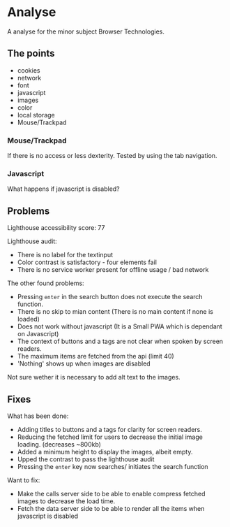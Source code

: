 # Analyse

A analyse for the minor subject Browser Technologies.

## The points

- cookies
- network
- font
- javascript
- images
- color
- local storage
- Mouse/Trackpad


### Mouse/Trackpad

If there is no access or less dexterity. Tested by using the tab navigation.

### Javascript

What happens if javascript is disabled?


## Problems

Lighthouse accessibility score: 77

Lighthouse audit:
- There is no label for the textinput
- Color contrast is satisfactory - four elements fail
- There is no service worker present for offline usage / bad network

The other found problems:
- Pressing `enter` in the search button does not execute the search function.
- There is no skip to mian content (There is no main content if none is loaded)
- Does not work without javascript (It is a Small PWA which is dependant on Javascript)
- The context of buttons and a tags are not clear when spoken by screen readers.
- The maximum items are fetched from the api (limit 40)
- 'Nothing' shows up when images are disabled

Not sure wether it is necessary to add alt text to the images.

## Fixes

What has been done:
- Adding titles to buttons and a tags for clarity for screen readers.
- Reducing the fetched limit for users to decrease the initial image loading. (decreases ~800kb)
- Added a minimum height to display the images, albeit empty.
- Upped the contrast to pass the lighthouse audit
- Pressing the `enter` key now searches/ initiates the search function

Want to fix:

- Make the calls server side to be able to enable compress fetched images to decrease the load time.
- Fetch the data server side to be able to render all the items when javascript is disabled


